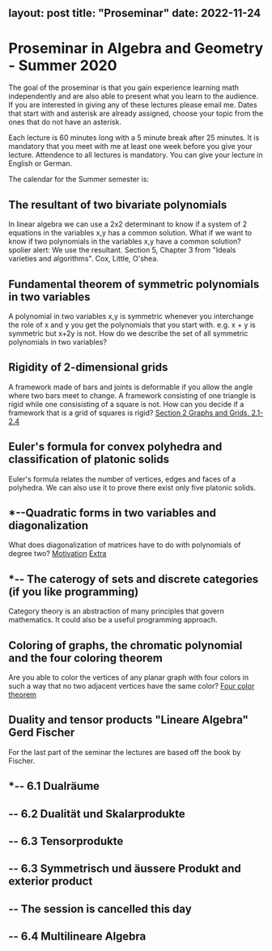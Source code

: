 layout: post
title: "Proseminar"
date: 2022-11-24
---
# Proseminar in Algebra and Geometry - Summer 2020

The goal of the proseminar is that you gain experience learning math independently and are also able to present
what you learn to the audience.
If you are interested in giving any of these lectures please email me. Dates that start with and asterisk are already assigned,
choose your topic from the ones that do not have an asterisk.

Each lecture is 60 minutes long with a 5 minute break after 25 minutes. It is mandatory that you meet with me at least one week before you give your lecture.
Attendence to all lectures is mandatory.
You can give your lecture in English or German.

The calendar for the Summer semester is:

## The resultant of two bivariate polynomials

In linear algebra we can use
a 2x2 determinant to know if a system of 2 equations in the variables x,y has a common solution.
What if we want to know if two polynomials in the variables x,y have a common solution? spolier alert: We use the resultant.
Section 5, Chapter 3 from "Ideals varieties and algorithms". Cox, Little, O'shea.

##  Fundamental theorem of symmetric polynomials in  two variables
A polynomial in two variables x,y is symmetric whenever you interchange the role of x and y you get the polynomials that
you start with. e.g. x + y is symmetric but x+2y is not. How do we describe the set of all symmetric polynomials in two variables?


## Rigidity of 2-dimensional grids
A framework made of bars and joints is deformable if you allow the angle where two bars meet to change. A framework consisting of one triangle is rigid
while one consisisting of a square is not. How can you decide if a framework that is a grid of squares is rigid?
[Section 2 Graphs and Grids, 2.1-2.4 ](https://users.wpi.edu/~bservat/umap.pdf)

## Euler's formula for convex polyhedra and classification of platonic solids
Euler's formula relates the number of vertices, edges and faces of a polyhedra. We can also use it to prove
there exist only five platonic solids.

## *--Quadratic forms in two variables and diagonalization
What does diagonalization of matrices have to do with polynomials of degree two?
[Motivation](http://batty.mullikin.org/quadratic.pdf) [Extra](https://personalpages.manchester.ac.uk/staff/Charles.Eaton/Section7.pdf)

## *-- The caterogy of sets and discrete categories (if you like programming)
Category theory is an abstraction of many principles that govern mathematics. It could also
be a useful programming approach.

##  Coloring of graphs, the chromatic polynomial and the four coloring theorem
Are you able to color the vertices of any planar graph with four colors in such a way that no two adjacent vertices have
the same color?
[Four color theorem](https://en.wikipedia.org/wiki/Four_color_theorem)

## Duality and tensor products "Lineare Algebra" Gerd Fischer
For the last part of the seminar the lectures are based off the book by Fischer.

## *-- 6.1 Dualr&auml;ume
         
## -- 6.2 Dualit&auml;t und Skalarprodukte

## -- 6.3 Tensorprodukte

## -- 6.3 Symmetrisch und &auml;ussere Produkt and exterior product

## --  The session is cancelled this day

## -- 6.4 Multilineare Algebra
 






